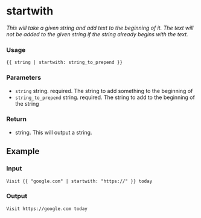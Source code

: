 # startwith

*This will take a given string and add text to the beginning of it. The text will not be added to the given string if the string already begins with the text.*

### **Usage**

    {{ string | startwith: string_to_prepend }}

### **Parameters**

- `string` string. required. The string to add something to the beginning of
- `string_to_prepend` string. required. The string to add to the beginning of the string

### Return

- string. This will output a string.

## **Example**

### Input

    Visit {{ "google.com" | startwith: "https://" }} today

### **Output**

    Visit https://google.com today
